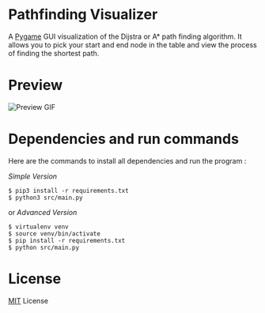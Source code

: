 # Pathfinding Visualizer
A [Pygame](https://www.pygame.org/) GUI visualization of the Dijstra or A* path finding algorithm. It allows you to pick your start and end node in the table and view the process of finding the shortest path.

# Preview

![Preview GIF](assets/preview/example.gif)

# Dependencies and run commands

Here are the commands to install all dependencies and run the program : 

*Simple Version*
```
$ pip3 install -r requirements.txt
$ python3 src/main.py
```
or *Advanced Version*
```
$ virtualenv venv
$ source venv/bin/activate
$ pip install -r requirements.txt
$ python src/main.py
```

# License
[MIT](https://choosealicense.com/licenses/mit/) License
